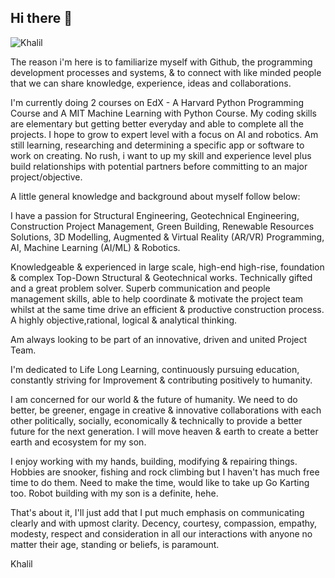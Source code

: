 ## Hi there 👋
![Khalil](https://github.com/adbkhalil9463/adbkhalil9463/assets/166882042/f1948d14-d3e1-45bf-ae6f-e49bb91546e5)

The reason i'm here is to familiarize myself with Github, the programming development processes and systems, & to connect with like minded people that we can share knowledge, experience, ideas and collaborations.

I'm currently doing 2 courses on EdX - A Harvard Python Programming Course and A MIT Machine Learning with Python Course. My coding skills are elementary but getting better everyday and able to complete all the projects. I hope to grow to expert level with a focus on AI and robotics. Am still learning, researching and determining a specific app or software to work on creating. No rush, i want to up my skill and experience level plus build relationships with potential partners before committing to an major project/objective.

A little general knowledge and background about myself follow below:

I have a passion for Structural Engineering, Geotechnical Engineering, Construction Project Management, Green Building, Renewable Resources Solutions, 3D Modelling, Augmented & Virtual Reality (AR/VR) Programming, AI, Machine Learning (AI/ML) & Robotics. 

Knowledgeable & experienced in large scale, high-end high-rise, foundation & complex Top-Down Structural & Geotechnical works. Technically gifted and a great problem solver. Superb communication and people management skills, able to help coordinate & motivate the project team whilst at the same time drive an efficient & productive construction process. A highly objective,rational, logical & analytical thinking. 

Am always looking to be part of an innovative, driven and united Project Team.

I'm dedicated to Life Long Learning, continuously pursuing education, constantly striving for Improvement & contributing positively to humanity.

I am concerned for our world & the future of humanity. We need to do better, be greener, engage in creative & innovative collaborations with each other politically, socially, economically & technically to provide a better future for the next generation. I will move heaven & earth to create a better earth and ecosystem for my son.

I enjoy working with my hands, building, modifying & repairing things. Hobbies are snooker, fishing and rock climbing but I haven't has much free time to do them. Need to make the time, would like to take up Go Karting too. Robot building with my son is a definite, hehe.

That's about it, I'll just add that I put much emphasis on communicating clearly and with upmost clarity. Decency, courtesy, compassion, empathy, modesty, respect and consideration in all our interactions with anyone no matter their age, standing or beliefs, is paramount.

 Khalil

<!--
**adbkhalil9463/adbkhalil9463** is a ✨ _special_ ✨ repository because its `README.md` (this file) appears on your GitHub profile.

Here are some ideas to get you started:

- 🔭 I’m currently working on ...
- 🌱 I’m currently learning ...
- 👯 I’m looking to collaborate on ...
- 🤔 I’m looking for help with ...
- 💬 Ask me about ...
- 📫 How to reach me: ...
- 😄 Pronouns: ...
- ⚡ Fun fact: ...
-->
